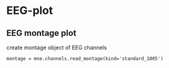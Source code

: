 # EEG-plot

## EEG montage plot

create montage object of EEG channels

```
montage = mne.channels.read_montage(kind='standard_1005')
```
